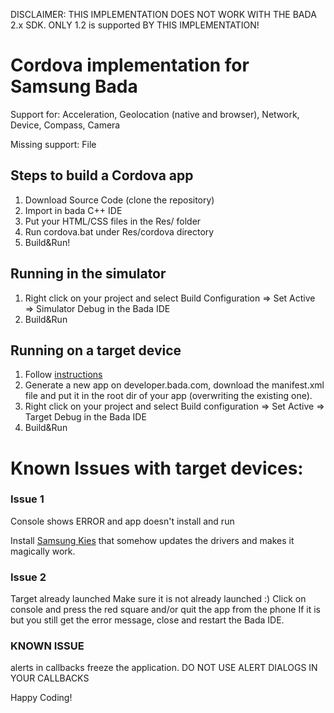 DISCLAIMER: THIS IMPLEMENTATION DOES NOT WORK WITH THE BADA 2.x SDK. ONLY 1.2 is supported BY THIS IMPLEMENTATION!

Cordova implementation for Samsung Bada
========================================

Support for: Acceleration, Geolocation (native and browser), Network, Device, Compass, Camera

Missing support: File

Steps to build a Cordova app
-----------------------------
1. Download Source Code (clone the repository)
2. Import in bada C++ IDE
3. Put your HTML/CSS files in the Res/ folder
4. Run cordova.bat under Res/cordova directory
5. Build&Run!

Running in the simulator
-------------------------

1. Right click on your project and select Build Configuration => Set Active => Simulator Debug in the Bada IDE
2. Build&Run

Running on a target device
--------------------------

1. Follow [instructions](http://bit.ly/dK44XJ)
2. Generate a new app on developer.bada.com, download the manifest.xml file and put it in the root dir of your app (overwriting the existing one).
3. Right click on your project and select Build configuration => Set Active => Target Debug in the Bada IDE
4. Build&Run

Known Issues with target devices:
=================================

### Issue 1
Console shows ERROR and app doesn't install and run

Install [Samsung Kies](http://bit.ly/hERlsu) that somehow updates the drivers and makes it magically work.

### Issue 2
Target already launched
Make sure it is not already launched :) Click on console and press the red square and/or quit the app from the phone
If it is but you still get the error message, close and restart the Bada IDE.

### KNOWN ISSUE
alerts in callbacks freeze the application. DO NOT USE ALERT DIALOGS IN YOUR CALLBACKS

Happy Coding!
